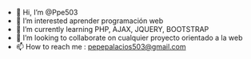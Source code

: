 - 👋 Hi, I’m @Ppe503
- 👀 I’m interested aprender programación web
- 🌱 I’m currently learning  PHP, AJAX, JQUERY, BOOTSTRAP
- 💞️ I’m looking to collaborate on cualquier proyecto orientado a la web
- 📫 How to reach me : pepepalacios503@gmail.com

<!---
Ppe503/Ppe503 is a ✨ special ✨ repository because its `README.md` (this file) appears on your GitHub profile.
You can click the Preview link to take a look at your changes.
--->

